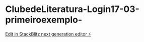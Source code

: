 # ClubedeLiteratura-Login17-03-primeiroexemplo-

[Edit in StackBlitz next generation editor ⚡️](https://stackblitz.com/~/github.com/RamonaP88/ClubedeLiteratura-Login17-03-primeiroexemplo-)